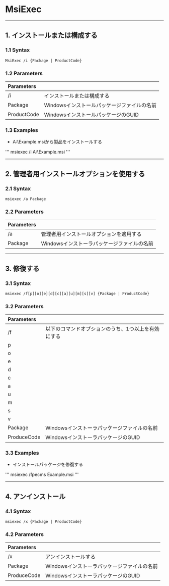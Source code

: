 # MsiExec

-------------------------------------------------------------------------------
## 1. インストールまたは構成する

### 1.1 Syntax

	MsiExec /i {Package | ProductCode}

### 1.2 Parameters

|Parameters	|												|
|:----------|:----------------------------------------------|
|/i			|インストールまたは構成する						|
|Package	|Windowsインストールパッケージファイルの名前	|
|ProductCode|WindowsインストールパッケージのGUID			|

### 1.3 Examples

*	A:\Example.msiから製品をインストールする


'''
msiexec /i A:\Example.msi
'''


-------------------------------------------------------------------------------
## 2. 管理者用インストールオプションを使用する

### 2.1 Syntax

	msiexec /a Package
	
### 2.2 Parameters

|Parameters		|												|
|:--------------|:----------------------------------------------|
|/a				|管理者用インストールオプションを適用する		|
|Package		|Windowsインストーラパッケージファイルの名前	|
	
	
-------------------------------------------------------------------------------
## 3. 修復する

### 3.1 Syntax

	msiexec /f[p][o][e][d][c][a][u][m][s][v] {Package | ProductCode}
	
### 3.2 Parameters

|Parameters		|														|
|:--------------|:------------------------------------------------------|
|/f				|以下のコマンドオプションのうち、1つ以上を有効にする	|
|p				|	|
|o				|	|
|e				|	|
|d				|	|
|c				|	|
|a				|	|
|u				|	|
|m				|	|
|s				|	|
|v				|	|
|Package		|Windowsインストーラパッケージファイルの名前			|
|ProduceCode	|WindowsインストーラパッケージのGUID					|


### 3.3 Examples

* インストールパッケージを修復する

'''
	msiexec /fpecms Example.msi
'''

	
-------------------------------------------------------------------------------
## 4. アンインストール

### 4.1 Syntax

	msiexec /x {Package | ProductCode}

### 4.2 Parameters

|Parameters		|														|
|:--------------|:------------------------------------------------------|
|/x				|アンインストールする									|
|Package		|Windowsインストーラパッケージファイルの名前			|
|ProduceCode	|WindowsインストーラパッケージのGUID					|

